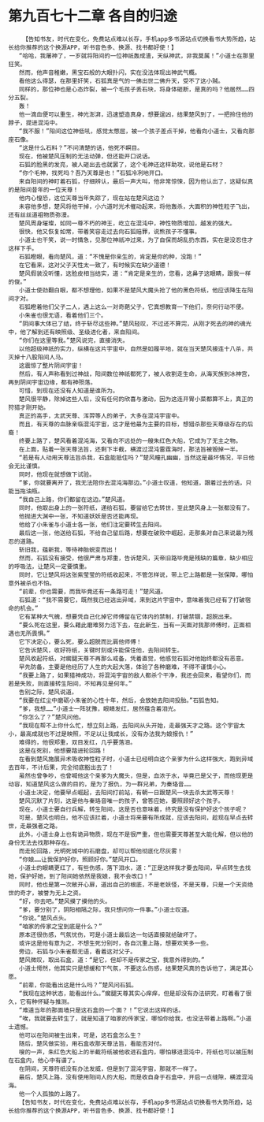 # 第九百七十二章 各自的归途
        【告知书友，时代在变化，免费站点难以长存，手机app多书源站点切换看书大势所趋，站长给你推荐的这个换源APP，听书音色多、换源、找书都好使！】
       “哈哈，我屠神了，一岁就将阳间的一位神祇轰成渣，天纵神武，非我莫属！”小道士在那里狂笑。
       然而，他声音稚嫩，黑宝石般的大眼扑闪，实在没法体现出神武气概。
       看他这么得瑟，在那里奸笑，石狐真是气的一佛出世二佛升天，受不了这小贼。
       同样的，那位神也是心态炸裂，被一个毛孩子丢石块，将身体砸断，是真的吗？他居然……四分五裂。
       轰！
       他一滴血便可以重生，神光澎湃，迅速塑造真身，想要逞凶，结果楚风到了，一把拎住他的脖子，提进混沌中。
       “我不服！”阳间这位神低吼，感觉太憋屈，被一个孩子差点干掉，他看向小道士，又看向那座石像。
       “这是什么石料？”不问清楚的话，他死不瞑目。
       现在，他被楚风压制的无法动弹，但还能开口说话。
       石狐的脸黑的发亮，被人砸出去也就罢了，这个毛神还这样助攻，说他是石材？
       “你个毛神，找死吗？吾乃天尊是也！”石狐冷冽地开口。
       来自阳间的神盯着石狐，仔细辨认，最后一声大叫，他非常惊悚，因为他认出了，这疑似真的是阳间昔年的一位天尊！
       他内心惶恐，这位天尊当年失踪了，现在站在楚风这边？
       未容他多想，楚风将他干掉，小六道时光术催动起来，将他轰杀，大面积的神性粒子飞出，还有丝丝道祖物质弥漫。
       楚风周身璀璨，如同一尊不朽的神王，屹立在混沌中，神性物质增加，越发的强大。
       很快，他又恢复如常，带着笑容走过去向石狐赔罪，说熊孩子不懂事。
       小道士也干笑，说一时情急，见那位神祇冲过来，为了自保而胡乱扔东西，实在是没忍住才这样下手。
       石狐瞪眼，看向楚风，道：“不愧是你亲生的，肯定是你的种，没跑！”
       在它看来，这对父子天性太一致了，有时候实在缺少道德！
       楚风假装没听懂，这脸皮相当结实，道：“肯定是亲生的，您看，这鼻子这眼睛，跟我一样的俊。”
       小道士使劲翻白眼，都不想理他，如果不是楚风大魔头抢了他的黑色符纸，他应该降生在阳间才对。
       石狐瞪着他们父子二人，遇上这么一对奇葩父子，它真想教育一下他们，奈何行动不便。
       小朱雀也很无语，看着他们三个。
       “阴间事大体已了结，终于斩尽这些神。”楚风轻叹，不过还不算完，从刚才死去的神的魂光中，他了解到还有映照级、圣级进化者，来自阳间。
       “你们在这里等我。”楚风说完，直接消失。
       以他超级神祇的实力，纵横在这片宇宙中，自然是如履平地，就在当天楚风接连十八杀，共灭掉十八股阳间人马。
       这震惊了整片阴间宇宙！
       然后，有人声称看到过神战，阳间数位神祇都死了，被人收割走生命，从海天族到冰神宫，再到阴间宇宙边缘，都有神殒落。
       可惜，到现在还没有人知道是谁所为。
       楚风很平静，除掉这些人后，没有任何的欣喜与激动，因为这连开胃小菜都算不上，真正的狩猎才刚开始。
       真正的高手，太武天尊、浑羿等人的弟子，大多在混沌宇宙中。
       而且，有天尊的血脉亲临混沌宇宙，这才是他最为主要的目标，想猎杀那些天尊级存在的后裔！
       终要上路了，楚风看着混沌海，又看向不远处的一艘朱红色大船，它成为了无主之物。
       在上面，贴着一张天尊法旨，还剩下半截，横渡过混沌雷霆海时，那法旨被毁掉一半。
       “若是有人动用天尊法旨杀我，石盒能抵住吗？”楚风瞳孔幽幽，当然这是最坏情况，平日他会无比谨慎。
       同时，他现在就想做下试验。
       “爹，你就要离开了，我无法陪你去混沌海那边。”小道士叹道，他知道，跟着过去的话，只能当拖油瓶。
       “我自己上路，你们都留在这边。”楚风道。
       同时，他取出身上的一张符纸，递给石狐，要留给它去转世，至此楚风身上一张都没有了。
       他抛进大渊中一张，不知道妖妖是否还能再现。
       他给了小朱雀与小道士各一张，他们注定要转生去阳间。
       最后这一张，他送给石狐，不给自己留后路，想要在破败中崛起，走那条对自己来说最为残忍的道路。
       斩旧我，蕴新我，等待神胎蜕变而出！
       然而，石狐没有接受，他很严肃与郑重，告诉楚风，天帝旧路毕竟是残缺的篇章，缺少相应的呼吸法，让楚风一定要慎重。
       同时，它让楚风将这张紫莹莹的符纸收起来，不管怎样说，带上它上路都是一张保障，哪怕意外被杀也不怕。
       “前辈，你也需要，而我毕竟还有一条路可走！”楚风道。
       石狐道：“我不需要它，既然我已经逃出异域，来到这片宇宙中，意味着我已经有了打破宿命的机会。”
       它有某种大气魄，想要凭自己化掉它师傅留在它体内的禁制，打破禁锢，超脱出来。
       “要么死在这里，要么藉此磨难努力活下去，在此新生，当有一天面对我那师傅时，正面相遇也无所畏惧。”
       它下决定心，要么死，要么超脱而比肩他师傅！
       它告诉楚风，收好符纸，关键时刻或许能保住他，去阳间转生。
       楚风收起符纸，对瘸腿天尊不再那么戒备，凭着直觉，他感觉石狐对他始终都没有恶意。
       早先防备，主要是他经历了人生的大起大落，体验了各种磨难，不得不谨慎小心。
       “我要上路了，如果猎神成功，将混沌宇宙的敌人都杀个干净，我还会回来，看望你们，而若是失败，则直接转生阳间，不知再见是何年。”
       告别之际，楚风说道。
       “我要在红尘中磨砺小朱雀的心性十年，然后，会放她去阳间投胎。”石狐告知。
       “爹，我想……”小道士一阵犹豫，眼睛发红，居然蕴含着泪光。
       “你怎么了？”楚风问他。
       “我现在帮不上你什么忙，想立刻上路，去阳间从头开始，走最强天才之路。这个宇宙太小，最高成就也不过是映照，不足以让我成长，没有办法我为娘报仇！”
       难得的，他很郑重，双目发红，几乎要落泪。
       这是在死别，他想要踏进轮回路！
       在看到楚风施展异术吸收神性粒子时，小道士已经明白这个亲爹为什么这样强大，跑到异域去百年，不计后果，完全彻底豁出去了！
       虽然也曾争吵，也曾喊他这个亲爹为大魔头，但是，血浓于水，毕竟已是父子，而他现更是动容，知道楚风这么做的目的，是为了报仇，为一群兄弟，为秦珞音……
       小道士决定，他要早点崛起，去阳间打前站，有朝一日跟楚风一块去杀太武等天尊！
       楚风沉默了片刻，这是他与秦珞音唯一的孩子，曾答应她，要照顾好这个孩子。
       现在，小道士要自行兵解，转生阳间，这是否也意味着，终究是没有保护好这个孩子呢？
       可是，楚风也明白，他不应该拦着，小道士将来要有所成就，应该去阳间，趁现在早点去转世，走最强者之路。
       此外，小道士身上也有诡异物质，现在不是很严重，但也需要天尊甚至大能化解，但以他的身份无法去找那种存在。
       而走轮回路，光明死城中的石磨盘，却可以帮他彻底化尽灰雾！
       “你娘……让我保护好你，照顾好你。”楚风开口。
       小道士的眼睛更红了，有些伤感，落下泪水，道：“正是这样我才要去阳间，早点转生去找她，保护好她，到了阳间她依然是我娘，我不会改口！”
       同时，他也是第一次敞开心扉，道出自己的根底，不是老妖怪，不是天尊，只是一个天资绝世的奇才，被誉为无上之资。
       “好，你去吧。”楚风摸了摸他的头。
       “爹，要分别了，阴阳相隔之际，我只想问你一件事。”小道士叹道。
       “你说。”楚风点头。
       “咱家的传家之宝到底是什么？”
       原本还很伤感，气氛忧伤，可是小道士最后这一句话直接就给破坏了。
       或许这是他有意为之，不想生死分别时，各自沉重上路，想要欢笑多一些。
       旁边，石狐与小朱雀都无语，看着这对父子。
       楚风微叹，取出石盒，道：“是它，但却不是传家之宝，我意外得到的。”
       小道士愕然，他其实只是想缓和下气氛，不要这么伤感，结果楚风真的告诉他了，满足其心愿。
       “前辈，你能看出这是什么吗？”楚风问石狐。
       “我现在这种状态，能看出什么。”瘸腿天尊其实心痒痒，但是却没有办法研究，盯着看了很久，它有种怀疑与推测。
       “难道当年的那面墙只是这石盒的一个面？！”它说出这样的话。
       “唉，我就要去转生了，就是知道了咱家的传家宝，哪怕你给我，也没法带着上路啊。”小道士遗憾。
       他可以在阳间被生出来，可是，这石盒怎么生？
       随后，楚风做实验，用石盒收那天尊法旨，看能否对付。
       嗖的一声，朱红色大船上的半截符纸被他收进石盒内，哪怕移进混沌中，符纸也可以被压制在石盒内，他心中有谱了。
       在阴间，天尊符纸没有办法发威，但是到了混沌宇宙，那就不一样了。
       最后，楚风上路，没有使用阳间人的大船，而是收自身于石盒中，开启一点缝隙，横渡混沌海。
       他一个人孤独的上路了。
       【告知书友，时代在变化，免费站点难以长存，手机app多书源站点切换看书大势所趋，站长给你推荐的这个换源APP，听书音色多、换源、找书都好使！】